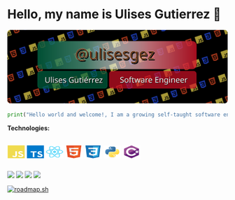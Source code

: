 # Hello, my name is Ulises Gutierrez 👋
<img src="https://raw.githubusercontent.com/ulisesgez/icons/7861ac417a01d262c6fbf933aa5583103f2e6370/main.svg">

```python
print("Hello world and welcome!, I am a growing self-taught software engineer.")
```

**Technologies:**

<div style="display: inline_block"><br>
  <img align="center" alt="Ulises-Js" height="30" width="40" src="https://raw.githubusercontent.com/devicons/devicon/master/icons/javascript/javascript-plain.svg">
  <img align="center" alt="Ulises-Ts" height="30" width="40" src="https://raw.githubusercontent.com/devicons/devicon/master/icons/typescript/typescript-plain.svg">
  <img align="center" alt="Ulises-React" height="30" width="40" src="https://raw.githubusercontent.com/devicons/devicon/master/icons/react/react-original.svg">
  <img align="center" alt="Ulises-HTML" height="30" width="40" src="https://raw.githubusercontent.com/devicons/devicon/master/icons/html5/html5-original.svg">
  <img align="center" alt="Ulises-CSS" height="30" width="40" src="https://raw.githubusercontent.com/devicons/devicon/master/icons/css3/css3-original.svg">
  <img align="center" alt="Ulises-Python" height="30" width="40" src="https://raw.githubusercontent.com/devicons/devicon/master/icons/python/python-original.svg">
  <img align="center" alt="Ulises-Csharp" height="30" width="40" src="https://raw.githubusercontent.com/devicons/devicon/master/icons/csharp/csharp-original.svg">
</div>
  
  ##
 
<div>
  <a href="https://ulisesgez.super.site/" target="_blank"><img src="https://img.shields.io/badge/Website-black?style=for-the-badge&logo=notion&logoColor=white" target="_blank"></a>
  <a href="https://www.instagram.com/ulisesgez/" target="_blank"><img src="https://img.shields.io/badge/-Instagram-%23E4405F?style=for-the-badge&logo=instagram&logoColor=white" target="_blank"></a>
  <a href="https://www.linkedin.com/in/ulisesgez/" target="_blank"><img src="https://img.shields.io/badge/-LinkedIn-%230077B5?style=for-the-badge&logo=linkedin&logoColor=white" target="_blank"></a>
  <a href = "mailto:gu362937@uaeh.edu.mx"><img src="https://img.shields.io/badge/-Gmail-%23333?style=for-the-badge&logo=gmail&logoColor=white" target="_blank"></a>
</div>


[![roadmap.sh](https://api.roadmap.sh/v1-badge/tall/648b458035999ac82375b18a?variant=dark&roadmaps=ux-design%2Cbackend%2Cfrontend%2Cfull-stack)](https://roadmap.sh)